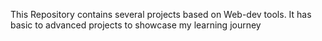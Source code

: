 This Repository contains several projects based on Web-dev tools.
It has basic to advanced projects to showcase my learning journey
